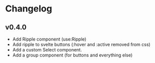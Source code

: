 # Changelog

## v0.4.0

- Add Ripple component (use:Ripple)
- Add ripple to svelte buttons (:hover and :active removed from css)
- Add a custom Select component.
- Add a group component (for buttons and everything else)
